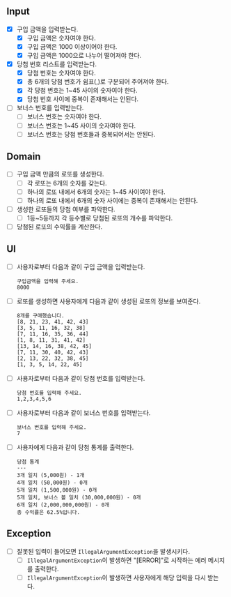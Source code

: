 ## Input
- [x] 구입 금액을 입력받는다.
  - [x] 구입 금액은 숫자여야 한다.
  - [x] 구입 금액은 1000 이상이어야 한다.
  - [x] 구입 금액은 1000으로 나누어 떨어져야 한다.
- [x] 당첨 번호 리스트를 입력받는다.
  - [x] 당첨 번호는 숫자여야 한다.
  - [x] 총 6개의 당첨 번호가 쉼표(,)로 구분되어 주어져야 한다.
  - [x] 각 당첨 번호는 1~45 사이의 숫자여야 한다.
  - [x] 당첨 번호 사이에 중복이 존재해서는 안된다.
- [ ] 보너스 번호를 입력받는다.
  - [ ] 보너스 번호는 숫자여야 한다.
  - [ ] 보너스 번호는 1~45 사이의 숫자여야 한다.
  - [ ] 보너스 번호는 당첨 번호들과 중복되어서는 안된다.

## Domain
- [ ] 구입 금액 만큼의 로또를 생성한다.
  - [ ] 각 로또는 6개의 숫자를 갖는다.
  - [ ] 하나의 로또 내에서 6개의 숫자는 1~45 사이여야 한다.
  - [ ] 하나의 로또 내에서 6개의 숫자 사이에는 중복이 존재해서는 안된다.
- [ ] 생성한 로또들의 당첨 여부를 파악한다.
  - [ ] 1등~5등까지 각 등수별로 당첨된 로또의 개수를 파악한다.
- [ ] 당첨된 로또의 수익률을 계산한다.

## UI
- [ ] 사용자로부터 다음과 같이 구입 금액을 입력받는다.
  ```
  구입금액을 입력해 주세요.
  8000
  ```
- [ ] 로또를 생성하면 사용자에게 다음과 같이 생성된 로또의 정보를 보여준다.
  ```
  8개를 구매했습니다.
  [8, 21, 23, 41, 42, 43]
  [3, 5, 11, 16, 32, 38]
  [7, 11, 16, 35, 36, 44]
  [1, 8, 11, 31, 41, 42]
  [13, 14, 16, 38, 42, 45]
  [7, 11, 30, 40, 42, 43]
  [2, 13, 22, 32, 38, 45]
  [1, 3, 5, 14, 22, 45]
  ```
- [ ] 사용자로부터 다음과 같이 당첨 번호를 입력받는다.
  ```
  당첨 번호를 입력해 주세요.
  1,2,3,4,5,6
  ```
- [ ] 사용자로부터 다음과 같이 보너스 번호를 입력받는다.
  ```
  보너스 번호를 입력해 주세요.
  7
  ```
- [ ] 사용자에게 다음과 같이 당첨 통계를 출력한다.
  ```
  당첨 통계
  ---
  3개 일치 (5,000원) - 1개
  4개 일치 (50,000원) - 0개
  5개 일치 (1,500,000원) - 0개
  5개 일치, 보너스 볼 일치 (30,000,000원) - 0개
  6개 일치 (2,000,000,000원) - 0개
  총 수익률은 62.5%입니다.
  ```

## Exception
- [ ] 잘못된 입력이 들어오면 `IllegalArgumentException`을 발생시키다.
  - [ ] `IllegalArgumentException`이 발생하면 "[ERROR]"로 시작하는 에러 메시지를 출력한다.
  - [ ] `IllegalArgumentException`이 발생하면 사용자에게 해당 입력을 다시 받는다.